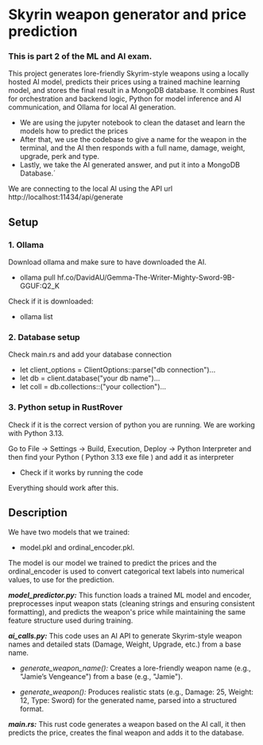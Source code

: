# Skyrin weapon generator and price prediction

### This is part 2 of the ML and AI exam.

This project generates lore-friendly Skyrim-style weapons using a locally hosted AI model, predicts their prices using a trained machine learning model, 
and stores the final result in a MongoDB database. It combines Rust for orchestration and backend logic, Python for model inference and AI communication, 
and Ollama for local AI generation.

- We are using the jupyter notebook to clean the dataset and learn the models how to predict the prices
- After that, we use the codebase to give a name for the weapon in the terminal, and the AI then responds with a full name, damage, weight, upgrade, perk and type.
- Lastly, we take the AI generated answer, and put it into a MongoDB Database.´

We are connecting to the local AI using the API url http://localhost:11434/api/generate


## Setup

### 1. Ollama

Download ollama and make sure to have downloaded the AI.
- ollama pull hf.co/DavidAU/Gemma-The-Writer-Mighty-Sword-9B-GGUF:Q2_K

Check if it is downloaded:
- ollama list

### 2. Database setup

Check main.rs and add your database connection
- let client_options = ClientOptions::parse("db connection")...
- let db = client.database("your db name")...
- let coll = db.collections::<Weapon>("your collection")...


### 3. Python setup in RustRover

Check if it is the correct version of python you are running. 
We are working with Python 3.13.

Go to File -> Settings -> Build, Execution, Deploy -> Python Interpreter and then find your Python ( Python 3.13 exe file ) and add it as interpreter
- Check if it works by running the code

Everything should work after this.


## Description

We have two models that we trained: 
- model.pkl and ordinal_encoder.pkl. 

The model is our model we trained to predict the prices and the ordinal_encoder is used to convert categorical text labels into numerical values, to use for the prediction.

***model_predictor.py:*** This function loads a trained ML model and encoder, preprocesses input weapon stats (cleaning strings and ensuring consistent formatting), and predicts the weapon's price while maintaining the same feature structure used during training.

***ai_calls.py:*** This code uses an AI API to generate Skyrim-style weapon names and detailed stats (Damage, Weight, Upgrade, etc.) from a base name.

- *generate_weapon_name():* Creates a lore-friendly weapon name (e.g., "Jamie’s Vengeance") from a base (e.g., "Jamie").

- *generate_weapon():* Produces realistic stats (e.g., Damage: 25, Weight: 12, Type: Sword) for the generated name, parsed into a structured format.

***main.rs:*** This rust code generates a weapon based on the AI call, it then predicts the price, creates the final weapon and adds it to the database.
